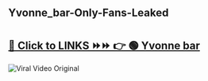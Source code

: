 
 ## Yvonne_bar-Only-Fans-Leaked

# <h2><a href="https://clipsfans.com/Yvonne_bar&ref=git">🔗 Click to LINKS ⏩⏩ 👉 🟢 Yvonne bar </a></h2>

<a href="https://clipsfans.com/Yvonne_bar&ref=git" rel="nofollow" data-target="animated-image.originalLink"><img src="https://i.ibb.co.com/xMMVF88/686577567.gif" alt="Viral Video Original" style="max-width: 100%; display: inline-block;" data-target="animated-image.originalImage"></a>
